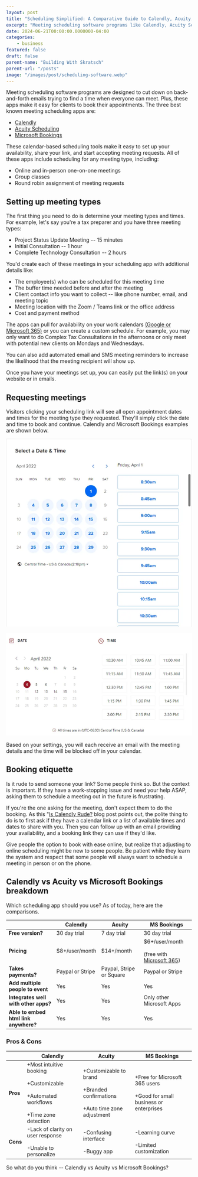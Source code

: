 ```yaml
---
layout: post
title: "Scheduling Simplified: A Comparative Guide to Calendly, Acuity, and Microsoft Bookings"
excerpt: "Meeting scheduling software programs like Calendly, Acuity Scheduling, and Microsoft Bookings are designed to cut down on back-and-forth emails trying to find a time when everyone can meet"
date: 2024-06-21T00:00:00.0000000-04:00
categories:
    - business
featured: false
draft: false
parent-name: "Building With Skratsch"
parent-url: "/posts"
image: "/images/post/scheduling-software.webp"
---
```

Meeting scheduling software programs are designed to cut down on
back-and-forth emails trying to find a time when everyone can meet.
Plus, these apps make it easy for clients to book their appointments.
The three best known meeting scheduling apps are:

-   [Calendly](https://calendly.com/)
-   [Acuity Scheduling](https://www.acuityscheduling.com/)
-   [Microsoft Bookings](https://www.microsoft.com/en-us/microsoft-365/business/scheduling-and-booking-app)

These calendar-based scheduling tools make it easy to set up your
availability, share your link, and start accepting meeting requests. All
of these apps include scheduling for any meeting type, including:

-   Online and in-person one-on-one meetings
-   Group classes
-   Round robin assignment of meeting requests

## Setting up meeting types

The first thing you need to do is determine your meeting types and
times. For example, let's say you're a tax preparer and you have three
meeting types:

-   Project Status Update Meeting -- 15 minutes
-   Initial Consultation -- 1 hour
-   Complete Technology Consultation -- 2 hours

You'd create each of these meetings in your scheduling app with
additional details like:

-   The employee(s) who can be scheduled for this meeting time
-   The buffer time needed before and after the meeting
-   Client contact info you want to collect -- like phone number, email,
    and meeting topic
-   Meeting location with the Zoom / Teams link or the office address
-   Cost and payment method

The apps can pull for availability on your work calendars [(Google or Microsoft 365)](/business/google-workspace-vs-microsoft-365/index.html) or you can create a custom schedule. For example, you
may only want to do Complex Tax Consultations in the afternoons or only
meet with potential new clients on Mondays and Wednesdays.

You can also add automated email and SMS meeting reminders to increase
the likelihood that the meeting recipient will show up.

Once you have your meetings set up, you can easily put the link(s) on
your website or in emails.

## Requesting meetings

Visitors clicking your scheduling link will see all open appointment
dates and times for the meeting type they requested. They'll simply
click the date and time to book and continue. Calendly and Microsoft
Bookings examples are shown below.

![calendly vs acuity](/images/post/calendly-calender.webp)

![calendly vs acuity](/images/post/MS-bookings-calendar.webp)

Based on your settings, you will each receive an email with the meeting
details and the time will be blocked off in your calendar.

## Booking etiquette

Is it rude to send someone your link? Some people think so. But the
context is important. If they have a work-stopping issue and need your
help ASAP, asking them to schedule a meeting out in the future is
frustrating.

If you're the one asking for the meeting, don't expect them to do the
booking. As this "[Is Calendly Rude?](https://calendly.com/blog/is-calendly-rude) blog post points out, the polite thing to do
is to first ask if they have a calendar link or a list of available
times and dates to share with you. Then you can follow up with an email
providing your availability, and a booking link they can use if they'd
like.

Give people the option to book with ease online, but realize that
adjusting to online scheduling might be new to some people. Be patient
while they learn the system and respect that some people will always
want to schedule a meeting in person or on the phone.

## Calendly vs Acuity vs Microsoft Bookings breakdown

Which scheduling app should you use? As of today, here are the
comparisons.

|  | Calendly | Acuity | MS Bookings |
| --- | --- | --- | --- |
| **Free version?** | 30 day trial | 7 day trial | 30 day trial |
| **Pricing** | $8+/user/month | $14+/month | $6+/user/month<br><br>(free with [Microsoft 365](/it-services/microsoft-365)) |
| **Takes payments?** | Paypal or Stripe | Paypal, Stripe or Square | Paypal or Stripe |
| **Add multiple people to event** | Yes | Yes | Yes |
| **Integrates well with other apps?** | Yes | Yes | Only other Microsoft Apps |
| **Able to embed html link anywhere?** | Yes | Yes | Yes |


### Pros & Cons

|  | Calendly | Acuity | MS Bookings |
| --- | --- | --- | --- |
| **Pros** | +Most intuitive booking<br><br>+Customizable<br><br>+Automated workflows<br><br>+Time zone detection | +Customizable to brand<br><br>+Branded confirmations<br><br>+Auto time zone adjustment | +Free for Microsoft 365 users<br><br>+Good for small business or enterprises |
| **Cons** | -Lack of clarity on user response<br><br>-Unable to personalize | -Confusing interface<br><br>-Buggy app | -Learning curve<br><br>-Limited customization |

So what do you think -- Calendly vs Acuity vs Microsoft Bookings?